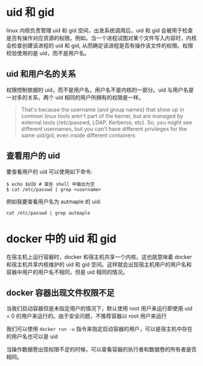 # uid 和 gid 

linux 内核负责管理 uid 和 gid 空间，出发系统调用后，uid 和 gid 会被用于检查是否有操作对应资源的权限。例如，当一个进程试图对某个文件写入内容时，内核会检查创建该进程的 uid 和 gid, 从而确定该进程是否有操作该文件的权限。权限校验使用的是 uid，而不是用户名。

## uid 和用户名的关系

权限控制依据的 uid，而不是用户名，用户名不是内核的一部分。uid 与用户名是一对多的关系，两个 uid 相同的用户所拥有的权限是一样。

> That's because the username (and group names) that show up in common linux tools aren't part of the kernel, but are managed by external tools (/etc/passwd, LDAP, Kerberos, etc). So, you might see different usernames, but you can't have different privileges for the same uid/gid, even inside different containers

## 查看用户的 uid

要查看用户的 uid 可以使用如下命令:

```shell
$ echo $UID # 某些 shell 中输出为空
$ cat /etc/passwd | grep <username>
```

例如我要查看用户名为 autmaple 的 uid:

```shell
cat /etc/passwd | grep autmaple
```

# docker 中的 uid 和 gid

在宿主机上运行容器时，docker 和宿主机共享一个内核。这也就意味着 docker 和宿主机共享内核维护的 uid 和 gid 空间。这样就会出现宿主机用户的用户名和容器中用户的用户名不相同，但是 uid 相同的情况。

## docker 容器出现文件权限不足

当我们启动容器但是未指定用户的情况下，默认使用 root 用户来运行即使用 uid = 0 的用户来运行的。由于安全问题，不推荐容器以 root 用户来运行

我们可以使用 `docker run -u` 指令来指定启动容器的用户，可以是宿主机中存在的用户名也可以是 uid

当操作数据卷出现权限不足的时候，可以查看容器的执行者和数据卷的所有者是否相同。